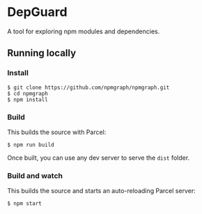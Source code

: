 # DepGuard 

A tool for exploring npm modules and dependencies.

## Running locally

### Install

```shell
$ git clone https://github.com/npmgraph/npmgraph.git
$ cd npmgraph
$ npm install
```

### Build

This builds the source with Parcel:

```shell
$ npm run build
```

Once built, you can use any dev server to serve the `dist` folder.

### Build and watch

This builds the source and starts an auto-reloading Parcel server:

```shell
$ npm start
```
